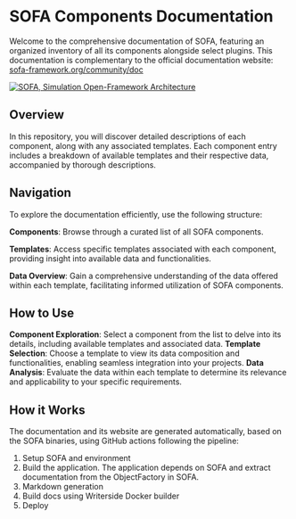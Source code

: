 # SOFA Components Documentation

Welcome to the comprehensive documentation of SOFA, featuring an organized inventory of all its components alongside select plugins.
This documentation is complementary to the official documentation website: [sofa-framework.org/community/doc](https://www.sofa-framework.org/community/doc/)

[![SOFA, Simulation Open-Framework Architecture](https://www.sofa-framework.org/wp-content/uploads/2013/01/SOFA_LOGO_ORANGE_2-normal.png)](https://www.sofa-framework.org/)

## Overview
In this repository, you will discover detailed descriptions of each component, along with any associated templates. Each component entry includes a breakdown of available templates and their respective data, accompanied by thorough descriptions.

## Navigation
To explore the documentation efficiently, use the following structure:

__Components__: Browse through a curated list of all SOFA components.

__Templates__: Access specific templates associated with each component, providing insight into available data and functionalities.

__Data Overview__: Gain a comprehensive understanding of the data offered within each template, facilitating informed utilization of SOFA components.

## How to Use
__Component Exploration__: Select a component from the list to delve into its details, including available templates and associated data.
__Template Selection__: Choose a template to view its data composition and functionalities, enabling seamless integration into your projects.
__Data Analysis__: Evaluate the data within each template to determine its relevance and applicability to your specific requirements.

## How it Works

The documentation and its website are generated automatically, based on the SOFA binaries, using GitHub actions following the pipeline:

1. Setup SOFA and environment
2. Build the application. The application depends on SOFA and extract documentation from the ObjectFactory in SOFA.
3. Markdown generation
4. Build docs using Writerside Docker builder
5. Deploy
